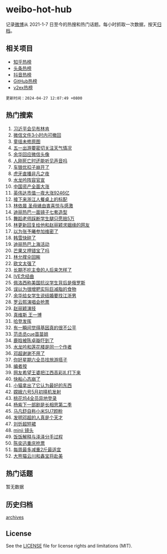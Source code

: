 # weibo-hot-hub

记录[微博](https://www.weibo.com)从 2021-1-7 日至今的热搜和热门话题。每小时抓取一次数据，按天[归档](archives)。

## 相关项目

- [知乎热榜](https://github.com/lonnyzhang423/zhihu-hot-hub)
- [头条热榜](https://github.com/lonnyzhang423/toutiao-hot-hub)
- [抖音热榜](https://github.com/lonnyzhang423/douyin-hot-hub)
- [GitHub热榜](https://github.com/lonnyzhang423/github-hot-hub)
- [v2ex热榜](https://github.com/lonnyzhang423/v2ex-hot-hub)


`更新时间：2024-04-27 12:07:49 +0800`

## 热门搜索

1. [习近平会见布林肯](https://m.weibo.cn/search?containerid=100103type%3D1%26t%3D10%26q%3D%23%E4%B9%A0%E8%BF%91%E5%B9%B3%E4%BC%9A%E8%A7%81%E5%B8%83%E6%9E%97%E8%82%AF%23&stream_entry_id=51&isnewpage=1&extparam=seat%3D1%26stream_entry_id%3D51%26c_type%3D51%26dgr%3D0%26pos%3D0%26cate%3D10103%26q%3D%2523%25E4%25B9%25A0%25E8%25BF%2591%25E5%25B9%25B3%25E4%25BC%259A%25E8%25A7%2581%25E5%25B8%2583%25E6%259E%2597%25E8%2582%25AF%2523%26filter_type%3Drealtimehot%26display_time%3D1714190868%26pre_seqid%3D1714190868397026797152)
1. [微信文件3小时内可撤回](https://m.weibo.cn/search?containerid=100103type%3D1%26t%3D10%26q%3D%23%E5%BE%AE%E4%BF%A1%E6%96%87%E4%BB%B63%E5%B0%8F%E6%97%B6%E5%86%85%E5%8F%AF%E6%92%A4%E5%9B%9E%23&stream_entry_id=31&isnewpage=1&extparam=seat%3D1%26stream_entry_id%3D31%26realpos%3D1%26lcate%3D5001%26filter_type%3Drealtimehot%26dgr%3D0%26c_type%3D31%26flag%3D2%26pos%3D0%26cate%3D5001%26q%3D%2523%25E5%25BE%25AE%25E4%25BF%25A1%25E6%2596%2587%25E4%25BB%25B63%25E5%25B0%258F%25E6%2597%25B6%25E5%2586%2585%25E5%258F%25AF%25E6%2592%25A4%25E5%259B%259E%2523%26band_rank%3D1%26display_time%3D1714190868%26pre_seqid%3D1714190868397026797152)
1. [童瑶未修原图](https://m.weibo.cn/search?containerid=100103type%3D1%26t%3D10%26q%3D%23%E7%AB%A5%E7%91%B6%E6%9C%AA%E4%BF%AE%E5%8E%9F%E5%9B%BE%23&stream_entry_id=31&isnewpage=1&extparam=seat%3D1%26stream_entry_id%3D31%26realpos%3D2%26lcate%3D5001%26filter_type%3Drealtimehot%26dgr%3D0%26c_type%3D31%26flag%3D1%26pos%3D1%26cate%3D5001%26q%3D%2523%25E7%25AB%25A5%25E7%2591%25B6%25E6%259C%25AA%25E4%25BF%25AE%25E5%258E%259F%25E5%259B%25BE%2523%26band_rank%3D2%26display_time%3D1714190868%26pre_seqid%3D1714190868397026797152)
1. [五一出游要密切关注天气情况](https://m.weibo.cn/search?containerid=100103type%3D1%26t%3D10%26q%3D%23%E4%BA%94%E4%B8%80%E5%87%BA%E6%B8%B8%E8%A6%81%E5%AF%86%E5%88%87%E5%85%B3%E6%B3%A8%E5%A4%A9%E6%B0%94%E6%83%85%E5%86%B5%23&stream_entry_id=31&isnewpage=1&extparam=seat%3D1%26stream_entry_id%3D31%26realpos%3D3%26lcate%3D5001%26filter_type%3Drealtimehot%26dgr%3D0%26c_type%3D31%26flag%3D1%26pos%3D2%26cate%3D5001%26q%3D%2523%25E4%25BA%2594%25E4%25B8%2580%25E5%2587%25BA%25E6%25B8%25B8%25E8%25A6%2581%25E5%25AF%2586%25E5%2588%2587%25E5%2585%25B3%25E6%25B3%25A8%25E5%25A4%25A9%25E6%25B0%2594%25E6%2583%2585%25E5%2586%25B5%2523%26band_rank%3D3%26display_time%3D1714190868%26pre_seqid%3D1714190868397026797152)
1. [余华回应微信头像](https://m.weibo.cn/search?containerid=100103type%3D1%26t%3D10%26q%3D%23%E4%BD%99%E5%8D%8E%E5%9B%9E%E5%BA%94%E5%BE%AE%E4%BF%A1%E5%A4%B4%E5%83%8F%23&stream_entry_id=31&isnewpage=1&extparam=seat%3D1%26stream_entry_id%3D31%26realpos%3D4%26lcate%3D5001%26filter_type%3Drealtimehot%26dgr%3D0%26c_type%3D31%26flag%3D1%26pos%3D3%26cate%3D5001%26q%3D%2523%25E4%25BD%2599%25E5%258D%258E%25E5%259B%259E%25E5%25BA%2594%25E5%25BE%25AE%25E4%25BF%25A1%25E5%25A4%25B4%25E5%2583%258F%2523%26band_rank%3D4%26display_time%3D1714190868%26pre_seqid%3D1714190868397026797152)
1. [人刚死亡时还能听见声音吗](https://m.weibo.cn/search?containerid=100103type%3D1%26t%3D10%26q%3D%E4%BA%BA%E5%88%9A%E6%AD%BB%E4%BA%A1%E6%97%B6%E8%BF%98%E8%83%BD%E5%90%AC%E8%A7%81%E5%A3%B0%E9%9F%B3%E5%90%97&stream_entry_id=31&isnewpage=1&extparam=seat%3D1%26stream_entry_id%3D31%26realpos%3D5%26lcate%3D5001%26filter_type%3Drealtimehot%26dgr%3D0%26c_type%3D31%26flag%3D2%26pos%3D4%26cate%3D5001%26q%3D%25E4%25BA%25BA%25E5%2588%259A%25E6%25AD%25BB%25E4%25BA%25A1%25E6%2597%25B6%25E8%25BF%2598%25E8%2583%25BD%25E5%2590%25AC%25E8%25A7%2581%25E5%25A3%25B0%25E9%259F%25B3%25E5%2590%2597%26band_rank%3D5%26display_time%3D1714190868%26pre_seqid%3D1714190868397026797152)
1. [车银优扣子崩开了](https://m.weibo.cn/search?containerid=100103type%3D1%26t%3D10%26q%3D%23%E8%BD%A6%E9%93%B6%E4%BC%98%E6%89%A3%E5%AD%90%E5%B4%A9%E5%BC%80%E4%BA%86%23&stream_entry_id=31&isnewpage=1&extparam=seat%3D1%26stream_entry_id%3D31%26realpos%3D6%26lcate%3D5001%26filter_type%3Drealtimehot%26dgr%3D0%26c_type%3D31%26flag%3D2%26pos%3D5%26cate%3D5001%26q%3D%2523%25E8%25BD%25A6%25E9%2593%25B6%25E4%25BC%2598%25E6%2589%25A3%25E5%25AD%2590%25E5%25B4%25A9%25E5%25BC%2580%25E4%25BA%2586%2523%26band_rank%3D6%26display_time%3D1714190868%26pre_seqid%3D1714190868397026797152)
1. [虎牙直播非凡之夜](https://m.weibo.cn/search?containerid=100103type%3D1%26t%3D10%26q%3D%23%E8%99%8E%E7%89%99%E7%9B%B4%E6%92%AD%E9%9D%9E%E5%87%A1%E4%B9%8B%E5%A4%9C%23&stream_entry_id=31&isnewpage=1&extparam=seat%3D1%26stream_entry_id%3D31%26topic_ad%3D1%26lcate%3D5001%26dgr%3D0%26band_rank%3D7%26c_type%3D31%26is_ad_pos%3D1%26filter_type%3Drealtimehot%26pos%3D6%26cate%3D5001%26q%3D%2523%25E8%2599%258E%25E7%2589%2599%25E7%259B%25B4%25E6%2592%25AD%25E9%259D%259E%25E5%2587%25A1%25E4%25B9%258B%25E5%25A4%259C%2523%26adid%3D231466%26display_time%3D1714190868%26pre_seqid%3D1714190868397026797152)
1. [水龙吟阵容官宣](https://m.weibo.cn/search?containerid=100103type%3D1%26t%3D10%26q%3D%23%E6%B0%B4%E9%BE%99%E5%90%9F%E9%98%B5%E5%AE%B9%E5%AE%98%E5%AE%A3%23&stream_entry_id=31&isnewpage=1&extparam=seat%3D1%26stream_entry_id%3D31%26realpos%3D7%26lcate%3D5001%26filter_type%3Drealtimehot%26dgr%3D0%26c_type%3D31%26flag%3D16%26pos%3D7%26cate%3D5001%26q%3D%2523%25E6%25B0%25B4%25E9%25BE%2599%25E5%2590%259F%25E9%2598%25B5%25E5%25AE%25B9%25E5%25AE%2598%25E5%25AE%25A3%2523%26band_rank%3D7%26display_time%3D1714190868%26pre_seqid%3D1714190868397026797152)
1. [中国资产全面大涨](https://m.weibo.cn/search?containerid=100103type%3D1%26t%3D10%26q%3D%23%E4%B8%AD%E5%9B%BD%E8%B5%84%E4%BA%A7%E5%85%A8%E9%9D%A2%E5%A4%A7%E6%B6%A8%23&stream_entry_id=31&isnewpage=1&extparam=seat%3D1%26stream_entry_id%3D31%26realpos%3D8%26lcate%3D5001%26filter_type%3Drealtimehot%26dgr%3D0%26c_type%3D31%26flag%3D1%26pos%3D8%26cate%3D5001%26q%3D%2523%25E4%25B8%25AD%25E5%259B%25BD%25E8%25B5%2584%25E4%25BA%25A7%25E5%2585%25A8%25E9%259D%25A2%25E5%25A4%25A7%25E6%25B6%25A8%2523%26band_rank%3D8%26display_time%3D1714190868%26pre_seqid%3D1714190868397026797152)
1. [英伟达市值一夜大涨9246亿](https://m.weibo.cn/search?containerid=100103type%3D1%26t%3D10%26q%3D%23%E8%8B%B1%E4%BC%9F%E8%BE%BE%E5%B8%82%E5%80%BC%E4%B8%80%E5%A4%9C%E5%A4%A7%E6%B6%A89246%E4%BA%BF%23&stream_entry_id=31&isnewpage=1&extparam=seat%3D1%26stream_entry_id%3D31%26realpos%3D9%26lcate%3D5001%26filter_type%3Drealtimehot%26dgr%3D0%26c_type%3D31%26flag%3D0%26pos%3D9%26cate%3D5001%26q%3D%2523%25E8%258B%25B1%25E4%25BC%259F%25E8%25BE%25BE%25E5%25B8%2582%25E5%2580%25BC%25E4%25B8%2580%25E5%25A4%259C%25E5%25A4%25A7%25E6%25B6%25A89246%25E4%25BA%25BF%2523%26band_rank%3D9%26display_time%3D1714190868%26pre_seqid%3D1714190868397026797152)
1. [接下来浙江人餐桌上的标配](https://m.weibo.cn/search?containerid=100103type%3D1%26t%3D10%26q%3D%23%E6%8E%A5%E4%B8%8B%E6%9D%A5%E6%B5%99%E6%B1%9F%E4%BA%BA%E9%A4%90%E6%A1%8C%E4%B8%8A%E7%9A%84%E6%A0%87%E9%85%8D%23&stream_entry_id=31&isnewpage=1&extparam=seat%3D1%26stream_entry_id%3D31%26realpos%3D10%26lcate%3D5001%26filter_type%3Drealtimehot%26dgr%3D0%26c_type%3D31%26flag%3D32768%26pos%3D10%26cate%3D5001%26q%3D%2523%25E6%258E%25A5%25E4%25B8%258B%25E6%259D%25A5%25E6%25B5%2599%25E6%25B1%259F%25E4%25BA%25BA%25E9%25A4%2590%25E6%25A1%258C%25E4%25B8%258A%25E7%259A%2584%25E6%25A0%2587%25E9%2585%258D%2523%26band_rank%3D10%26display_time%3D1714190868%26pre_seqid%3D1714190868397026797152)
1. [林依晨 圣母婊由衷喜悦与感激](https://m.weibo.cn/search?containerid=100103type%3D1%26t%3D10%26q%3D%E6%9E%97%E4%BE%9D%E6%99%A8+%E5%9C%A3%E6%AF%8D%E5%A9%8A%E7%94%B1%E8%A1%B7%E5%96%9C%E6%82%A6%E4%B8%8E%E6%84%9F%E6%BF%80&stream_entry_id=31&isnewpage=1&extparam=seat%3D1%26stream_entry_id%3D31%26realpos%3D11%26lcate%3D5001%26filter_type%3Drealtimehot%26dgr%3D0%26c_type%3D31%26flag%3D1%26pos%3D11%26cate%3D5001%26q%3D%25E6%259E%2597%25E4%25BE%259D%25E6%2599%25A8%2520%25E5%259C%25A3%25E6%25AF%258D%25E5%25A9%258A%25E7%2594%25B1%25E8%25A1%25B7%25E5%2596%259C%25E6%2582%25A6%25E4%25B8%258E%25E6%2584%259F%25E6%25BF%2580%26band_rank%3D11%26display_time%3D1714190868%26pre_seqid%3D1714190868397026797152)
1. [迪丽热巴一面镜子七套造型](https://m.weibo.cn/search?containerid=100103type%3D1%26t%3D10%26q%3D%23%E8%BF%AA%E4%B8%BD%E7%83%AD%E5%B7%B4%E4%B8%80%E9%9D%A2%E9%95%9C%E5%AD%90%E4%B8%83%E5%A5%97%E9%80%A0%E5%9E%8B%23&stream_entry_id=31&isnewpage=1&extparam=seat%3D1%26stream_entry_id%3D31%26realpos%3D12%26lcate%3D5001%26filter_type%3Drealtimehot%26dgr%3D0%26c_type%3D31%26flag%3D1%26pos%3D12%26cate%3D5001%26q%3D%2523%25E8%25BF%25AA%25E4%25B8%25BD%25E7%2583%25AD%25E5%25B7%25B4%25E4%25B8%2580%25E9%259D%25A2%25E9%2595%259C%25E5%25AD%2590%25E4%25B8%2583%25E5%25A5%2597%25E9%2580%25A0%25E5%259E%258B%2523%26band_rank%3D12%26display_time%3D1714190868%26pre_seqid%3D1714190868397026797152)
1. [舞蹈老师踩断学生腿只愿赔5万](https://m.weibo.cn/search?containerid=100103type%3D1%26t%3D10%26q%3D%23%E8%88%9E%E8%B9%88%E8%80%81%E5%B8%88%E8%B8%A9%E6%96%AD%E5%AD%A6%E7%94%9F%E8%85%BF%E5%8F%AA%E6%84%BF%E8%B5%945%E4%B8%87%23&stream_entry_id=31&isnewpage=1&extparam=seat%3D1%26stream_entry_id%3D31%26realpos%3D13%26lcate%3D5001%26filter_type%3Drealtimehot%26dgr%3D0%26c_type%3D31%26flag%3D1%26pos%3D13%26cate%3D5001%26q%3D%2523%25E8%2588%259E%25E8%25B9%2588%25E8%2580%2581%25E5%25B8%2588%25E8%25B8%25A9%25E6%2596%25AD%25E5%25AD%25A6%25E7%2594%259F%25E8%2585%25BF%25E5%258F%25AA%25E6%2584%25BF%25E8%25B5%25945%25E4%25B8%2587%2523%26band_rank%3D13%26display_time%3D1714190868%26pre_seqid%3D1714190868397026797152)
1. [林更新回复给他和赵丽颖求姻缘的网友](https://m.weibo.cn/search?containerid=100103type%3D1%26t%3D10%26q%3D%23%E6%9E%97%E6%9B%B4%E6%96%B0%E5%9B%9E%E5%A4%8D%E7%BB%99%E4%BB%96%E5%92%8C%E8%B5%B5%E4%B8%BD%E9%A2%96%E6%B1%82%E5%A7%BB%E7%BC%98%E7%9A%84%E7%BD%91%E5%8F%8B%23&stream_entry_id=31&isnewpage=1&extparam=seat%3D1%26stream_entry_id%3D31%26realpos%3D14%26lcate%3D5001%26filter_type%3Drealtimehot%26dgr%3D0%26c_type%3D31%26flag%3D0%26pos%3D14%26cate%3D5001%26q%3D%2523%25E6%259E%2597%25E6%259B%25B4%25E6%2596%25B0%25E5%259B%259E%25E5%25A4%258D%25E7%25BB%2599%25E4%25BB%2596%25E5%2592%258C%25E8%25B5%25B5%25E4%25B8%25BD%25E9%25A2%2596%25E6%25B1%2582%25E5%25A7%25BB%25E7%25BC%2598%25E7%259A%2584%25E7%25BD%2591%25E5%258F%258B%2523%26band_rank%3D14%26display_time%3D1714190868%26pre_seqid%3D1714190868397026797152)
1. [以为张予曦参加维密了](https://m.weibo.cn/search?containerid=100103type%3D1%26t%3D10%26q%3D%23%E4%BB%A5%E4%B8%BA%E5%BC%A0%E4%BA%88%E6%9B%A6%E5%8F%82%E5%8A%A0%E7%BB%B4%E5%AF%86%E4%BA%86%23&stream_entry_id=31&isnewpage=1&extparam=seat%3D1%26stream_entry_id%3D31%26realpos%3D15%26lcate%3D5001%26filter_type%3Drealtimehot%26dgr%3D0%26c_type%3D31%26flag%3D1%26pos%3D15%26cate%3D5001%26q%3D%2523%25E4%25BB%25A5%25E4%25B8%25BA%25E5%25BC%25A0%25E4%25BA%2588%25E6%259B%25A6%25E5%258F%2582%25E5%258A%25A0%25E7%25BB%25B4%25E5%25AF%2586%25E4%25BA%2586%2523%26band_rank%3D15%26display_time%3D1714190868%26pre_seqid%3D1714190868397026797152)
1. [韩雪快碎了](https://m.weibo.cn/search?containerid=100103type%3D1%26t%3D10%26q%3D%E9%9F%A9%E9%9B%AA%E5%BF%AB%E7%A2%8E%E4%BA%86&stream_entry_id=31&isnewpage=1&extparam=seat%3D1%26stream_entry_id%3D31%26realpos%3D16%26lcate%3D5001%26filter_type%3Drealtimehot%26dgr%3D0%26c_type%3D31%26flag%3D2%26pos%3D16%26cate%3D5001%26q%3D%25E9%259F%25A9%25E9%259B%25AA%25E5%25BF%25AB%25E7%25A2%258E%25E4%25BA%2586%26band_rank%3D16%26display_time%3D1714190868%26pre_seqid%3D1714190868397026797152)
1. [迪丽热巴上海活动](https://m.weibo.cn/search?containerid=100103type%3D1%26t%3D10%26q%3D%E8%BF%AA%E4%B8%BD%E7%83%AD%E5%B7%B4%E4%B8%8A%E6%B5%B7%E6%B4%BB%E5%8A%A8&stream_entry_id=31&isnewpage=1&extparam=seat%3D1%26stream_entry_id%3D31%26realpos%3D17%26lcate%3D5001%26filter_type%3Drealtimehot%26dgr%3D0%26c_type%3D31%26flag%3D1%26pos%3D17%26cate%3D5001%26q%3D%25E8%25BF%25AA%25E4%25B8%25BD%25E7%2583%25AD%25E5%25B7%25B4%25E4%25B8%258A%25E6%25B5%25B7%25E6%25B4%25BB%25E5%258A%25A8%26band_rank%3D17%26display_time%3D1714190868%26pre_seqid%3D1714190868397026797152)
1. [芒果又押错宝了吗](https://m.weibo.cn/search?containerid=100103type%3D1%26t%3D10%26q%3D%E8%8A%92%E6%9E%9C%E5%8F%88%E6%8A%BC%E9%94%99%E5%AE%9D%E4%BA%86%E5%90%97&stream_entry_id=31&isnewpage=1&extparam=seat%3D1%26stream_entry_id%3D31%26realpos%3D18%26lcate%3D5001%26filter_type%3Drealtimehot%26dgr%3D0%26c_type%3D31%26flag%3D0%26pos%3D18%26cate%3D5001%26q%3D%25E8%258A%2592%25E6%259E%259C%25E5%258F%2588%25E6%258A%25BC%25E9%2594%2599%25E5%25AE%259D%25E4%25BA%2586%25E5%2590%2597%26band_rank%3D18%26display_time%3D1714190868%26pre_seqid%3D1714190868397026797152)
1. [林允撑伞回眸](https://m.weibo.cn/search?containerid=100103type%3D1%26t%3D10%26q%3D%23%E6%9E%97%E5%85%81%E6%92%91%E4%BC%9E%E5%9B%9E%E7%9C%B8%23&stream_entry_id=31&isnewpage=1&extparam=seat%3D1%26stream_entry_id%3D31%26realpos%3D19%26lcate%3D5001%26filter_type%3Drealtimehot%26dgr%3D0%26c_type%3D31%26flag%3D1%26pos%3D19%26cate%3D5001%26q%3D%2523%25E6%259E%2597%25E5%2585%2581%25E6%2592%2591%25E4%25BC%259E%25E5%259B%259E%25E7%259C%25B8%2523%26band_rank%3D19%26display_time%3D1714190868%26pre_seqid%3D1714190868397026797152)
1. [欧文太强了](https://m.weibo.cn/search?containerid=100103type%3D1%26t%3D10%26q%3D%E6%AC%A7%E6%96%87%E5%A4%AA%E5%BC%BA%E4%BA%86&stream_entry_id=31&isnewpage=1&extparam=seat%3D1%26stream_entry_id%3D31%26realpos%3D20%26lcate%3D5001%26filter_type%3Drealtimehot%26dgr%3D0%26c_type%3D31%26flag%3D1%26pos%3D20%26cate%3D5001%26q%3D%25E6%25AC%25A7%25E6%2596%2587%25E5%25A4%25AA%25E5%25BC%25BA%25E4%25BA%2586%26band_rank%3D20%26display_time%3D1714190868%26pre_seqid%3D1714190868397026797152)
1. [长期不吃主食的人后来怎样了](https://m.weibo.cn/search?containerid=100103type%3D1%26t%3D10%26q%3D%23%E9%95%BF%E6%9C%9F%E4%B8%8D%E5%90%83%E4%B8%BB%E9%A3%9F%E7%9A%84%E4%BA%BA%E5%90%8E%E6%9D%A5%E6%80%8E%E6%A0%B7%E4%BA%86%23&stream_entry_id=31&isnewpage=1&extparam=seat%3D1%26stream_entry_id%3D31%26realpos%3D21%26lcate%3D5001%26filter_type%3Drealtimehot%26dgr%3D0%26c_type%3D31%26flag%3D1%26pos%3D21%26cate%3D5001%26q%3D%2523%25E9%2595%25BF%25E6%259C%259F%25E4%25B8%258D%25E5%2590%2583%25E4%25B8%25BB%25E9%25A3%259F%25E7%259A%2584%25E4%25BA%25BA%25E5%2590%258E%25E6%259D%25A5%25E6%2580%258E%25E6%25A0%25B7%25E4%25BA%2586%2523%26band_rank%3D21%26display_time%3D1714190868%26pre_seqid%3D1714190868397026797152)
1. [IVE念经曲](https://m.weibo.cn/search?containerid=100103type%3D1%26t%3D10%26q%3D%23IVE%E5%BF%B5%E7%BB%8F%E6%9B%B2%23&stream_entry_id=31&isnewpage=1&extparam=seat%3D1%26stream_entry_id%3D31%26realpos%3D22%26lcate%3D5001%26filter_type%3Drealtimehot%26dgr%3D0%26c_type%3D31%26flag%3D1%26pos%3D22%26cate%3D5001%26q%3D%2523IVE%25E5%25BF%25B5%25E7%25BB%258F%25E6%259B%25B2%2523%26band_rank%3D22%26display_time%3D1714190868%26pre_seqid%3D1714190868397026797152)
1. [佩洛西称美国抗议学生背后是俄罗斯](https://m.weibo.cn/search?containerid=100103type%3D1%26t%3D10%26q%3D%23%E4%BD%A9%E6%B4%9B%E8%A5%BF%E7%A7%B0%E7%BE%8E%E5%9B%BD%E6%8A%97%E8%AE%AE%E5%AD%A6%E7%94%9F%E8%83%8C%E5%90%8E%E6%98%AF%E4%BF%84%E7%BD%97%E6%96%AF%23&stream_entry_id=31&isnewpage=1&extparam=seat%3D1%26stream_entry_id%3D31%26realpos%3D23%26lcate%3D5001%26filter_type%3Drealtimehot%26dgr%3D0%26c_type%3D31%26flag%3D0%26pos%3D23%26cate%3D5001%26q%3D%2523%25E4%25BD%25A9%25E6%25B4%259B%25E8%25A5%25BF%25E7%25A7%25B0%25E7%25BE%258E%25E5%259B%25BD%25E6%258A%2597%25E8%25AE%25AE%25E5%25AD%25A6%25E7%2594%259F%25E8%2583%258C%25E5%2590%258E%25E6%2598%25AF%25E4%25BF%2584%25E7%25BD%2597%25E6%2596%25AF%2523%26band_rank%3D23%26display_time%3D1714190868%26pre_seqid%3D1714190868397026797152)
1. [误以为很增肥实际巨减脂的食物](https://m.weibo.cn/search?containerid=100103type%3D1%26t%3D10%26q%3D%E8%AF%AF%E4%BB%A5%E4%B8%BA%E5%BE%88%E5%A2%9E%E8%82%A5%E5%AE%9E%E9%99%85%E5%B7%A8%E5%87%8F%E8%84%82%E7%9A%84%E9%A3%9F%E7%89%A9&stream_entry_id=31&isnewpage=1&extparam=seat%3D1%26stream_entry_id%3D31%26realpos%3D24%26lcate%3D5001%26filter_type%3Drealtimehot%26dgr%3D0%26c_type%3D31%26flag%3D0%26pos%3D24%26cate%3D5001%26q%3D%25E8%25AF%25AF%25E4%25BB%25A5%25E4%25B8%25BA%25E5%25BE%2588%25E5%25A2%259E%25E8%2582%25A5%25E5%25AE%259E%25E9%2599%2585%25E5%25B7%25A8%25E5%2587%258F%25E8%2584%2582%25E7%259A%2584%25E9%25A3%259F%25E7%2589%25A9%26band_rank%3D24%26display_time%3D1714190868%26pre_seqid%3D1714190868397026797152)
1. [余华给女学生说结婚要找江浙男](https://m.weibo.cn/search?containerid=100103type%3D1%26t%3D10%26q%3D%23%E4%BD%99%E5%8D%8E%E7%BB%99%E5%A5%B3%E5%AD%A6%E7%94%9F%E8%AF%B4%E7%BB%93%E5%A9%9A%E8%A6%81%E6%89%BE%E6%B1%9F%E6%B5%99%E7%94%B7%23&stream_entry_id=31&isnewpage=1&extparam=seat%3D1%26stream_entry_id%3D31%26realpos%3D25%26lcate%3D5001%26filter_type%3Drealtimehot%26dgr%3D0%26c_type%3D31%26flag%3D1%26pos%3D25%26cate%3D5001%26q%3D%2523%25E4%25BD%2599%25E5%258D%258E%25E7%25BB%2599%25E5%25A5%25B3%25E5%25AD%25A6%25E7%2594%259F%25E8%25AF%25B4%25E7%25BB%2593%25E5%25A9%259A%25E8%25A6%2581%25E6%2589%25BE%25E6%25B1%259F%25E6%25B5%2599%25E7%2594%25B7%2523%26band_rank%3D25%26display_time%3D1714190868%26pre_seqid%3D1714190868397026797152)
1. [罗云熙演唱会抢票](https://m.weibo.cn/search?containerid=100103type%3D1%26t%3D10%26q%3D%E7%BD%97%E4%BA%91%E7%86%99%E6%BC%94%E5%94%B1%E4%BC%9A%E6%8A%A2%E7%A5%A8&stream_entry_id=31&isnewpage=1&extparam=seat%3D1%26stream_entry_id%3D31%26realpos%3D26%26lcate%3D5001%26filter_type%3Drealtimehot%26dgr%3D0%26c_type%3D31%26flag%3D1%26pos%3D26%26cate%3D5001%26q%3D%25E7%25BD%2597%25E4%25BA%2591%25E7%2586%2599%25E6%25BC%2594%25E5%2594%25B1%25E4%25BC%259A%25E6%258A%25A2%25E7%25A5%25A8%26band_rank%3D26%26display_time%3D1714190868%26pre_seqid%3D1714190868397026797152)
1. [赵丽颖演技](https://m.weibo.cn/search?containerid=100103type%3D1%26t%3D10%26q%3D%E8%B5%B5%E4%B8%BD%E9%A2%96%E6%BC%94%E6%8A%80&stream_entry_id=31&isnewpage=1&extparam=seat%3D1%26stream_entry_id%3D31%26realpos%3D27%26lcate%3D5001%26filter_type%3Drealtimehot%26dgr%3D0%26c_type%3D31%26flag%3D0%26pos%3D27%26cate%3D5001%26q%3D%25E8%25B5%25B5%25E4%25B8%25BD%25E9%25A2%2596%25E6%25BC%2594%25E6%258A%2580%26band_rank%3D27%26display_time%3D1714190868%26pre_seqid%3D1714190868397026797152)
1. [真维斯 王一博](https://m.weibo.cn/search?containerid=100103type%3D1%26t%3D10%26q%3D%E7%9C%9F%E7%BB%B4%E6%96%AF+%E7%8E%8B%E4%B8%80%E5%8D%9A&stream_entry_id=31&isnewpage=1&extparam=seat%3D1%26stream_entry_id%3D31%26realpos%3D28%26lcate%3D5001%26filter_type%3Drealtimehot%26dgr%3D0%26c_type%3D31%26flag%3D1%26pos%3D28%26cate%3D5001%26q%3D%25E7%259C%259F%25E7%25BB%25B4%25E6%2596%25AF%2520%25E7%258E%258B%25E4%25B8%2580%25E5%258D%259A%26band_rank%3D28%26display_time%3D1714190868%26pre_seqid%3D1714190868397026797152)
1. [哈登发挥](https://m.weibo.cn/search?containerid=100103type%3D1%26t%3D10%26q%3D%E5%93%88%E7%99%BB%E5%8F%91%E6%8C%A5&stream_entry_id=31&isnewpage=1&extparam=seat%3D1%26stream_entry_id%3D31%26realpos%3D29%26lcate%3D5001%26filter_type%3Drealtimehot%26dgr%3D0%26c_type%3D31%26flag%3D1%26pos%3D29%26cate%3D5001%26q%3D%25E5%2593%2588%25E7%2599%25BB%25E5%258F%2591%25E6%258C%25A5%26band_rank%3D29%26display_time%3D1714190868%26pre_seqid%3D1714190868397026797152)
1. [有一瞬间觉得基因真的很不公平](https://m.weibo.cn/search?containerid=100103type%3D1%26t%3D10%26q%3D%23%E6%9C%89%E4%B8%80%E7%9E%AC%E9%97%B4%E8%A7%89%E5%BE%97%E5%9F%BA%E5%9B%A0%E7%9C%9F%E7%9A%84%E5%BE%88%E4%B8%8D%E5%85%AC%E5%B9%B3%23&stream_entry_id=31&isnewpage=1&extparam=seat%3D1%26stream_entry_id%3D31%26realpos%3D30%26lcate%3D5001%26filter_type%3Drealtimehot%26dgr%3D0%26c_type%3D31%26flag%3D1%26pos%3D30%26cate%3D5001%26q%3D%2523%25E6%259C%2589%25E4%25B8%2580%25E7%259E%25AC%25E9%2597%25B4%25E8%25A7%2589%25E5%25BE%2597%25E5%259F%25BA%25E5%259B%25A0%25E7%259C%259F%25E7%259A%2584%25E5%25BE%2588%25E4%25B8%258D%25E5%2585%25AC%25E5%25B9%25B3%2523%26band_rank%3D30%26display_time%3D1714190868%26pre_seqid%3D1714190868397026797152)
1. [范丞丞cue苗苗姐](https://m.weibo.cn/search?containerid=100103type%3D1%26t%3D10%26q%3D%23%E8%8C%83%E4%B8%9E%E4%B8%9Ecue%E8%8B%97%E8%8B%97%E5%A7%90%23&stream_entry_id=31&isnewpage=1&extparam=seat%3D1%26stream_entry_id%3D31%26realpos%3D31%26lcate%3D5001%26filter_type%3Drealtimehot%26dgr%3D0%26c_type%3D31%26flag%3D1%26pos%3D31%26cate%3D5001%26q%3D%2523%25E8%258C%2583%25E4%25B8%259E%25E4%25B8%259Ecue%25E8%258B%2597%25E8%258B%2597%25E5%25A7%2590%2523%26band_rank%3D31%26display_time%3D1714190868%26pre_seqid%3D1714190868397026797152)
1. [鹿晗被陈卓璇吓到了](https://m.weibo.cn/search?containerid=100103type%3D1%26t%3D10%26q%3D%23%E9%B9%BF%E6%99%97%E8%A2%AB%E9%99%88%E5%8D%93%E7%92%87%E5%90%93%E5%88%B0%E4%BA%86%23&stream_entry_id=31&isnewpage=1&extparam=seat%3D1%26stream_entry_id%3D31%26realpos%3D32%26lcate%3D5001%26filter_type%3Drealtimehot%26dgr%3D0%26c_type%3D31%26flag%3D1%26pos%3D32%26cate%3D5001%26q%3D%2523%25E9%25B9%25BF%25E6%2599%2597%25E8%25A2%25AB%25E9%2599%2588%25E5%258D%2593%25E7%2592%2587%25E5%2590%2593%25E5%2588%25B0%25E4%25BA%2586%2523%26band_rank%3D32%26display_time%3D1714190868%26pre_seqid%3D1714190868397026797152)
1. [水龙吟和莲花楼是同一个作者](https://m.weibo.cn/search?containerid=100103type%3D1%26t%3D10%26q%3D%23%E6%B0%B4%E9%BE%99%E5%90%9F%E5%92%8C%E8%8E%B2%E8%8A%B1%E6%A5%BC%E6%98%AF%E5%90%8C%E4%B8%80%E4%B8%AA%E4%BD%9C%E8%80%85%23&stream_entry_id=31&isnewpage=1&extparam=seat%3D1%26stream_entry_id%3D31%26realpos%3D33%26lcate%3D5001%26filter_type%3Drealtimehot%26dgr%3D0%26c_type%3D31%26flag%3D1%26pos%3D33%26cate%3D5001%26q%3D%2523%25E6%25B0%25B4%25E9%25BE%2599%25E5%2590%259F%25E5%2592%258C%25E8%258E%25B2%25E8%258A%25B1%25E6%25A5%25BC%25E6%2598%25AF%25E5%2590%258C%25E4%25B8%2580%25E4%25B8%25AA%25E4%25BD%259C%25E8%2580%2585%2523%26band_rank%3D33%26display_time%3D1714190868%26pre_seqid%3D1714190868397026797152)
1. [邓超谢谢不用了](https://m.weibo.cn/search?containerid=100103type%3D1%26t%3D10%26q%3D%23%E9%82%93%E8%B6%85%E8%B0%A2%E8%B0%A2%E4%B8%8D%E7%94%A8%E4%BA%86%23&stream_entry_id=31&isnewpage=1&extparam=seat%3D1%26stream_entry_id%3D31%26realpos%3D34%26lcate%3D5001%26filter_type%3Drealtimehot%26dgr%3D0%26c_type%3D31%26flag%3D1%26pos%3D34%26cate%3D5001%26q%3D%2523%25E9%2582%2593%25E8%25B6%2585%25E8%25B0%25A2%25E8%25B0%25A2%25E4%25B8%258D%25E7%2594%25A8%25E4%25BA%2586%2523%26band_rank%3D34%26display_time%3D1714190868%26pre_seqid%3D1714190868397026797152)
1. [你好星期六全员找旅游搭子](https://m.weibo.cn/search?containerid=100103type%3D1%26t%3D10%26q%3D%23%E4%BD%A0%E5%A5%BD%E6%98%9F%E6%9C%9F%E5%85%AD%E5%85%A8%E5%91%98%E6%89%BE%E6%97%85%E6%B8%B8%E6%90%AD%E5%AD%90%23&stream_entry_id=31&isnewpage=1&extparam=seat%3D1%26stream_entry_id%3D31%26realpos%3D35%26lcate%3D5001%26filter_type%3Drealtimehot%26dgr%3D0%26c_type%3D31%26flag%3D1%26pos%3D35%26cate%3D5001%26q%3D%2523%25E4%25BD%25A0%25E5%25A5%25BD%25E6%2598%259F%25E6%259C%259F%25E5%2585%25AD%25E5%2585%25A8%25E5%2591%2598%25E6%2589%25BE%25E6%2597%2585%25E6%25B8%25B8%25E6%2590%25AD%25E5%25AD%2590%2523%26band_rank%3D35%26display_time%3D1714190868%26pre_seqid%3D1714190868397026797152)
1. [编者按](https://m.weibo.cn/search?containerid=100103type%3D1%26t%3D10%26q%3D%E7%BC%96%E8%80%85%E6%8C%89&stream_entry_id=31&isnewpage=1&extparam=seat%3D1%26stream_entry_id%3D31%26realpos%3D36%26lcate%3D5001%26filter_type%3Drealtimehot%26dgr%3D0%26c_type%3D31%26flag%3D1%26pos%3D36%26cate%3D5001%26q%3D%25E7%25BC%2596%25E8%2580%2585%25E6%258C%2589%26band_rank%3D36%26display_time%3D1714190868%26pre_seqid%3D1714190868397026797152)
1. [网友希望王婆把江西高彩礼打下来](https://m.weibo.cn/search?containerid=100103type%3D1%26t%3D10%26q%3D%23%E7%BD%91%E5%8F%8B%E5%B8%8C%E6%9C%9B%E7%8E%8B%E5%A9%86%E6%8A%8A%E6%B1%9F%E8%A5%BF%E9%AB%98%E5%BD%A9%E7%A4%BC%E6%89%93%E4%B8%8B%E6%9D%A5%23&stream_entry_id=31&isnewpage=1&extparam=seat%3D1%26stream_entry_id%3D31%26realpos%3D37%26lcate%3D5001%26filter_type%3Drealtimehot%26dgr%3D0%26c_type%3D31%26flag%3D0%26pos%3D37%26cate%3D5001%26q%3D%2523%25E7%25BD%2591%25E5%258F%258B%25E5%25B8%258C%25E6%259C%259B%25E7%258E%258B%25E5%25A9%2586%25E6%258A%258A%25E6%25B1%259F%25E8%25A5%25BF%25E9%25AB%2598%25E5%25BD%25A9%25E7%25A4%25BC%25E6%2589%2593%25E4%25B8%258B%25E6%259D%25A5%2523%26band_rank%3D37%26display_time%3D1714190868%26pre_seqid%3D1714190868397026797152)
1. [快船心态崩了](https://m.weibo.cn/search?containerid=100103type%3D1%26t%3D10%26q%3D%23%E5%BF%AB%E8%88%B9%E5%BF%83%E6%80%81%E5%B4%A9%E4%BA%86%23&stream_entry_id=31&isnewpage=1&extparam=seat%3D1%26stream_entry_id%3D31%26realpos%3D38%26lcate%3D5001%26filter_type%3Drealtimehot%26dgr%3D0%26c_type%3D31%26flag%3D1%26pos%3D38%26cate%3D5001%26q%3D%2523%25E5%25BF%25AB%25E8%2588%25B9%25E5%25BF%2583%25E6%2580%2581%25E5%25B4%25A9%25E4%25BA%2586%2523%26band_rank%3D38%26display_time%3D1714190868%26pre_seqid%3D1714190868397026797152)
1. [小猫拿出了它认为最好的东西](https://m.weibo.cn/search?containerid=100103type%3D1%26t%3D10%26q%3D%23%E5%B0%8F%E7%8C%AB%E6%8B%BF%E5%87%BA%E4%BA%86%E5%AE%83%E8%AE%A4%E4%B8%BA%E6%9C%80%E5%A5%BD%E7%9A%84%E4%B8%9C%E8%A5%BF%23&stream_entry_id=31&isnewpage=1&extparam=seat%3D1%26stream_entry_id%3D31%26realpos%3D39%26lcate%3D5001%26filter_type%3Drealtimehot%26dgr%3D0%26c_type%3D31%26flag%3D0%26pos%3D39%26cate%3D5001%26q%3D%2523%25E5%25B0%258F%25E7%258C%25AB%25E6%258B%25BF%25E5%2587%25BA%25E4%25BA%2586%25E5%25AE%2583%25E8%25AE%25A4%25E4%25B8%25BA%25E6%259C%2580%25E5%25A5%25BD%25E7%259A%2584%25E4%25B8%259C%25E8%25A5%25BF%2523%26band_rank%3D39%26display_time%3D1714190868%26pre_seqid%3D1714190868397026797152)
1. [嫦娥六号5月初择机发射](https://m.weibo.cn/search?containerid=100103type%3D1%26t%3D10%26q%3D%23%E5%AB%A6%E5%A8%A5%E5%85%AD%E5%8F%B75%E6%9C%88%E5%88%9D%E6%8B%A9%E6%9C%BA%E5%8F%91%E5%B0%84%23&stream_entry_id=31&isnewpage=1&extparam=seat%3D1%26stream_entry_id%3D31%26realpos%3D40%26lcate%3D5001%26filter_type%3Drealtimehot%26dgr%3D0%26c_type%3D31%26flag%3D1%26pos%3D40%26cate%3D5001%26q%3D%2523%25E5%25AB%25A6%25E5%25A8%25A5%25E5%2585%25AD%25E5%258F%25B75%25E6%259C%2588%25E5%2588%259D%25E6%258B%25A9%25E6%259C%25BA%25E5%258F%2591%25E5%25B0%2584%2523%26band_rank%3D40%26display_time%3D1714190868%26pre_seqid%3D1714190868397026797152)
1. [桃花坞4全员异地登录](https://m.weibo.cn/search?containerid=100103type%3D1%26t%3D10%26q%3D%23%E6%A1%83%E8%8A%B1%E5%9D%9E4%E5%85%A8%E5%91%98%E5%BC%82%E5%9C%B0%E7%99%BB%E5%BD%95%23&stream_entry_id=31&isnewpage=1&extparam=seat%3D1%26stream_entry_id%3D31%26realpos%3D41%26lcate%3D5001%26filter_type%3Drealtimehot%26dgr%3D0%26c_type%3D31%26flag%3D0%26pos%3D41%26cate%3D5001%26q%3D%2523%25E6%25A1%2583%25E8%258A%25B1%25E5%259D%259E4%25E5%2585%25A8%25E5%2591%2598%25E5%25BC%2582%25E5%259C%25B0%25E7%2599%25BB%25E5%25BD%2595%2523%26band_rank%3D41%26display_time%3D1714190868%26pre_seqid%3D1714190868397026797152)
1. [杨紫下一部剧是长相思第二季](https://m.weibo.cn/search?containerid=100103type%3D1%26t%3D10%26q%3D%23%E6%9D%A8%E7%B4%AB%E4%B8%8B%E4%B8%80%E9%83%A8%E5%89%A7%E6%98%AF%E9%95%BF%E7%9B%B8%E6%80%9D%E7%AC%AC%E4%BA%8C%E5%AD%A3%23&stream_entry_id=31&isnewpage=1&extparam=seat%3D1%26stream_entry_id%3D31%26realpos%3D42%26lcate%3D5001%26filter_type%3Drealtimehot%26dgr%3D0%26c_type%3D31%26flag%3D0%26pos%3D42%26cate%3D5001%26q%3D%2523%25E6%259D%25A8%25E7%25B4%25AB%25E4%25B8%258B%25E4%25B8%2580%25E9%2583%25A8%25E5%2589%25A7%25E6%2598%25AF%25E9%2595%25BF%25E7%259B%25B8%25E6%2580%259D%25E7%25AC%25AC%25E4%25BA%258C%25E5%25AD%25A3%2523%26band_rank%3D42%26display_time%3D1714190868%26pre_seqid%3D1714190868397026797152)
1. [马凡舒自称小米SU7颜粉](https://m.weibo.cn/search?containerid=100103type%3D1%26t%3D10%26q%3D%23%E9%A9%AC%E5%87%A1%E8%88%92%E8%87%AA%E7%A7%B0%E5%B0%8F%E7%B1%B3SU7%E9%A2%9C%E7%B2%89%23&stream_entry_id=31&isnewpage=1&extparam=seat%3D1%26stream_entry_id%3D31%26realpos%3D43%26lcate%3D5001%26dgr%3D0%26filter_type%3Drealtimehot%26c_type%3D31%26adid%3D234603%26flag%3D0%26pos%3D43%26cate%3D5001%26q%3D%2523%25E9%25A9%25AC%25E5%2587%25A1%25E8%2588%2592%25E8%2587%25AA%25E7%25A7%25B0%25E5%25B0%258F%25E7%25B1%25B3SU7%25E9%25A2%259C%25E7%25B2%2589%2523%26band_rank%3D43%26display_time%3D1714190868%26pre_seqid%3D1714190868397026797152)
1. [发明邓超的人真是个天才](https://m.weibo.cn/search?containerid=100103type%3D1%26t%3D10%26q%3D%23%E5%8F%91%E6%98%8E%E9%82%93%E8%B6%85%E7%9A%84%E4%BA%BA%E7%9C%9F%E6%98%AF%E4%B8%AA%E5%A4%A9%E6%89%8D%23&stream_entry_id=31&isnewpage=1&extparam=seat%3D1%26stream_entry_id%3D31%26realpos%3D44%26lcate%3D5001%26filter_type%3Drealtimehot%26dgr%3D0%26c_type%3D31%26flag%3D0%26pos%3D44%26cate%3D5001%26q%3D%2523%25E5%258F%2591%25E6%2598%258E%25E9%2582%2593%25E8%25B6%2585%25E7%259A%2584%25E4%25BA%25BA%25E7%259C%259F%25E6%2598%25AF%25E4%25B8%25AA%25E5%25A4%25A9%25E6%2589%258D%2523%26band_rank%3D44%26display_time%3D1714190868%26pre_seqid%3D1714190868397026797152)
1. [刘忻超短裙](https://m.weibo.cn/search?containerid=100103type%3D1%26t%3D10%26q%3D%23%E5%88%98%E5%BF%BB%E8%B6%85%E7%9F%AD%E8%A3%99%23&stream_entry_id=31&isnewpage=1&extparam=seat%3D1%26stream_entry_id%3D31%26realpos%3D45%26lcate%3D5001%26filter_type%3Drealtimehot%26dgr%3D0%26c_type%3D31%26flag%3D0%26pos%3D45%26cate%3D5001%26q%3D%2523%25E5%2588%2598%25E5%25BF%25BB%25E8%25B6%2585%25E7%259F%25AD%25E8%25A3%2599%2523%26band_rank%3D45%26display_time%3D1714190868%26pre_seqid%3D1714190868397026797152)
1. [minji 镜头](https://m.weibo.cn/search?containerid=100103type%3D1%26t%3D10%26q%3Dminji+%E9%95%9C%E5%A4%B4&stream_entry_id=31&isnewpage=1&extparam=seat%3D1%26stream_entry_id%3D31%26realpos%3D46%26lcate%3D5001%26filter_type%3Drealtimehot%26dgr%3D0%26c_type%3D31%26flag%3D0%26pos%3D46%26cate%3D5001%26q%3Dminji%2520%25E9%2595%259C%25E5%25A4%25B4%26band_rank%3D46%26display_time%3D1714190868%26pre_seqid%3D1714190868397026797152)
1. [饭饭解释与泽泽分手过程](https://m.weibo.cn/search?containerid=100103type%3D1%26t%3D10%26q%3D%23%E9%A5%AD%E9%A5%AD%E8%A7%A3%E9%87%8A%E4%B8%8E%E6%B3%BD%E6%B3%BD%E5%88%86%E6%89%8B%E8%BF%87%E7%A8%8B%23&stream_entry_id=31&isnewpage=1&extparam=seat%3D1%26stream_entry_id%3D31%26realpos%3D47%26lcate%3D5001%26filter_type%3Drealtimehot%26dgr%3D0%26c_type%3D31%26flag%3D0%26pos%3D47%26cate%3D5001%26q%3D%2523%25E9%25A5%25AD%25E9%25A5%25AD%25E8%25A7%25A3%25E9%2587%258A%25E4%25B8%258E%25E6%25B3%25BD%25E6%25B3%25BD%25E5%2588%2586%25E6%2589%258B%25E8%25BF%2587%25E7%25A8%258B%2523%26band_rank%3D47%26display_time%3D1714190868%26pre_seqid%3D1714190868397026797152)
1. [陈奕迅重庆抢票](https://m.weibo.cn/search?containerid=100103type%3D1%26t%3D10%26q%3D%E9%99%88%E5%A5%95%E8%BF%85%E9%87%8D%E5%BA%86%E6%8A%A2%E7%A5%A8&stream_entry_id=31&isnewpage=1&extparam=seat%3D1%26stream_entry_id%3D31%26realpos%3D48%26lcate%3D5001%26filter_type%3Drealtimehot%26dgr%3D0%26c_type%3D31%26flag%3D1%26pos%3D48%26cate%3D5001%26q%3D%25E9%2599%2588%25E5%25A5%2595%25E8%25BF%2585%25E9%2587%258D%25E5%25BA%2586%25E6%258A%25A2%25E7%25A5%25A8%26band_rank%3D48%26display_time%3D1714190868%26pre_seqid%3D1714190868397026797152)
1. [每周最多减重2斤最适宜](https://m.weibo.cn/search?containerid=100103type%3D1%26t%3D10%26q%3D%23%E6%AF%8F%E5%91%A8%E6%9C%80%E5%A4%9A%E5%87%8F%E9%87%8D2%E6%96%A4%E6%9C%80%E9%80%82%E5%AE%9C%23&stream_entry_id=31&isnewpage=1&extparam=seat%3D1%26stream_entry_id%3D31%26realpos%3D49%26lcate%3D5001%26filter_type%3Drealtimehot%26dgr%3D0%26c_type%3D31%26flag%3D0%26pos%3D49%26cate%3D5001%26q%3D%2523%25E6%25AF%258F%25E5%2591%25A8%25E6%259C%2580%25E5%25A4%259A%25E5%2587%258F%25E9%2587%258D2%25E6%2596%25A4%25E6%259C%2580%25E9%2580%2582%25E5%25AE%259C%2523%26band_rank%3D49%26display_time%3D1714190868%26pre_seqid%3D1714190868397026797152)
1. [大熊猫云川和鑫宝将赴美](https://m.weibo.cn/search?containerid=100103type%3D1%26t%3D10%26q%3D%23%E5%A4%A7%E7%86%8A%E7%8C%AB%E4%BA%91%E5%B7%9D%E5%92%8C%E9%91%AB%E5%AE%9D%E5%B0%86%E8%B5%B4%E7%BE%8E%23&stream_entry_id=31&isnewpage=1&extparam=seat%3D1%26stream_entry_id%3D31%26realpos%3D50%26lcate%3D5001%26filter_type%3Drealtimehot%26dgr%3D0%26c_type%3D31%26flag%3D0%26pos%3D50%26cate%3D5001%26q%3D%2523%25E5%25A4%25A7%25E7%2586%258A%25E7%258C%25AB%25E4%25BA%2591%25E5%25B7%259D%25E5%2592%258C%25E9%2591%25AB%25E5%25AE%259D%25E5%25B0%2586%25E8%25B5%25B4%25E7%25BE%258E%2523%26band_rank%3D50%26display_time%3D1714190868%26pre_seqid%3D1714190868397026797152)

## 热门话题

暂无数据

## 历史归档

[archives](archives)

## License

See the [LICENSE](LICENSE) file for license rights and limitations (MIT).
